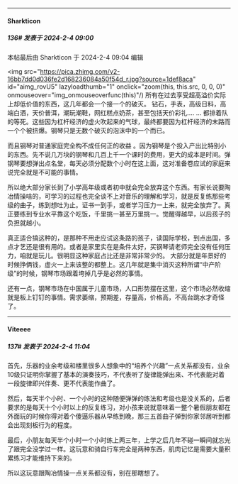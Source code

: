 
*****

####  Sharkticon  
##### 136#       发表于 2024-2-4 09:00

 本帖最后由 Sharkticon 于 2024-2-4 09:04 编辑 

<img src="https://pica.zhimg.com/v2-16bb7dd0d036fe2d168236084a50f54d_r.jpg?source=1def8aca" id="aimg_rovU5" lazyloadthumb="1" onclick="zoom(this, this.src, 0, 0, 0)" onmouseover="img_onmouseoverfunc(this)"/)
所有在过去享受超高溢价实际上却低价值的东西，这几年都会一个接一个的破灭。 钻石，手表，高级日料，高端白酒，天价普洱，潮玩潮鞋，网红糕点奶茶，甚至包括天价彩礼.... ... 都排着队的等死。这些因为杠杆经济的虚火吹起来的气球，最终都要因为杠杆经济的末路而一个个被挤爆。钢琴只是无数个破灭的泡沫中的一个而已。

而且钢琴对普通家庭完全构不成任何正的收益 。因为钢琴是个投入产出比特别小的东西。先不说几万块的钢琴和几百上千一个课时的费用，更大的成本是时间。弹钢琴要想弹出点名堂，每天必须分配数个小时在这上面，这对准备卷应试的家庭来说完全就是不可能的事情。

所以绝大部分家长到了小学高年级或者初中就会完全放弃这个东西。有家长说要陶冶情操啥的，可学习的过程也完全谈不上对音乐的理解和学习，就是反复练那些考级的曲子，练到想吐为止。证书一到手，或者学习压力一上来，就完全放弃了。真正要练到专业水平靠这个吃饭，千里挑一甚至万里挑一。觉醒得越早，以后孩子的负担就越小。

真正适合搞这种的，是那种不用走应试这条路的孩子，读国际学校，到点出国，多点才艺还是很有用的。或者是家里实在是条件太好，买钢琴请老师完全没有任何压力，咱就是玩儿。很明显这种家庭占比还是非常非常少的。 大部分就是年景好的时候挣俩钱，虚火一上来该整的都整上。这几年就是集中消灭这种所谓“中产阶级”的时候，钢琴市场跟着垮掉几乎是必然的事情。

还有一点，钢琴市场在中国属于儿童市场，人口形势摆在这里，这个市场必然收缩就是板上钉钉的事情。需求萎缩，预期差，存量高，价格高，不高台跳水才奇怪了。


*****

####  Viteeee  
##### 137#       发表于 2024-2-4 11:04

首先，乐器的业余考级和楼里很多人想象中的“培养个兴趣”一点关系都没有，业余10级只证明你掌握了基本的演奏技巧，不代表听了旋律能弹出来、不代表能对着一段旋律即兴伴奏、更不代表能作曲了。

然后，每天半个小时、一个小时的这种随便弹弹的练法和考级也是没关系的，后者要求的是每天十个小时以上的反复练习，对小孩来说就意味着一整个暑假朋友都在外面玩的时候你得对着个傻逼乐器从早练到晚，那三五首曲子弹到你家邻居听到都会出现刻板行为的程度。

最后，小朋友每天半个小时一个小时练上两三年，上学之后几年不碰一瞬间就忘光了跟完全没学过一样。这玩意和骑自行车完全是两种东西，肌肉记忆是需要大量积累练习才能维持下来的。

所以这玩意跟陶冶情操一点关系都没有，别在那瞎想了。

